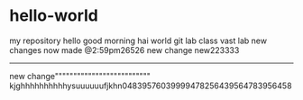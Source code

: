 # hello-world
my repository
hello good morning
hai world
git lab class
vast lab
new changes 
now made @2:59pm26526
new change
new223333
*****************************
new change""""""""""""""""""""""""""
kjghhhhhhhhhhysuuuuuufjkhn04839576039999478256439564783956458
